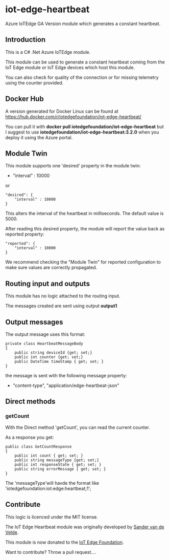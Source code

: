 # iot-edge-heartbeat

Azure IoTEdge GA Version module which generates a constant heartbeat.

## Introduction

This is a C# .Net Azure IoTEdge module.

This module can be used to generate a constant heartbeat coming from the IoT Edge module or IoT Edge devices which host this module.

You can also check for quality of the connection or for missing telemetry using the counter provided.

## Docker Hub

A version generated for Docker Linux can be found at https://hub.docker.com/r/iotedgefoundation/iot-edge-heartbeat/

You can pull it with **docker pull iotedgefoundation/iot-edge-heartbeat** but I suggest to use **iotedgefoundation/iot-edge-heartbeat:3.2.0** when you deploy it using the Azure portal.

## Module Twin

This module supports one 'desired' property in the module twin:

- "interval" : 10000

or 

```
"desired": {
    "interval" : 10000
}
```

This alters the interval of the heartbeat in milliseconds. The default value is 5000.

After reading this desired property, the module will report the value back as reported property:

```
"reported": {
    "interval" : 10000
}
```

We recommend checking the "Module Twin" for reported configuration to make sure values are correctly propagated.

## Routing input and outputs

This module has no logic attached to the routing input.

The messages created are sent using output **output1**

## Output messages

The output message uses this format:

```
private class HeartbeatMessageBody
{
    public string deviceId {get; set;}
    public int counter {get; set;}
    public DateTime timeStamp { get; set; }
}
```

the message is sent with the following message property:

- "content-type", "application/edge-heartbeat-json"

## Direct methods

### getCount

With the Direct method 'getCount', you can read the current counter.

As a response you get:

```
public class GetCountResponse 
{
    public int count { get; set; }
    public string messageType {get; set;}
    public int responseState { get; set; }
    public string errorMessage { get; set; }
}
```

The 'messageType'will havde the format like 'iotedgefoundation:iot:edge:heartbeat;1'; 

## Contribute

This logic is licenced under the MIT license.

The IoT Edge Heartbeat module was originally developed by [Sander van de Velde](http://blog.vandevelde-online.com).

This module is now donated to the [IoT Edge Foundation](https://github.com/iot-edge-foundation/iot-edge-heartbeat).

Want to contribute? Throw a pull request....
